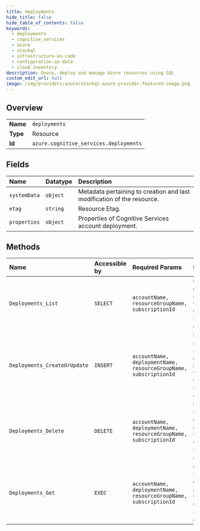 ```yaml
---
title: deployments
hide_title: false
hide_table_of_contents: false
keywords:
  - deployments
  - cognitive_services
  - azure    
  - stackql
  - infrastructure-as-code
  - configuration-as-data
  - cloud inventory
description: Query, deploy and manage Azure resources using SQL
custom_edit_url: null
image: /img/providers/azure/stackql-azure-provider-featured-image.png
---
```

  
    

## Overview
<table><tbody>
<tr><td><b>Name</b></td><td><code>deployments</code></td></tr>
<tr><td><b>Type</b></td><td>Resource</td></tr>
<tr><td><b>Id</b></td><td><code>azure.cognitive_services.deployments</code></td></tr>
</tbody></table>

## Fields
| Name | Datatype | Description |
|:-----|:---------|:------------|
| `systemData` | `object` | Metadata pertaining to creation and last modification of the resource. |
| `etag` | `string` | Resource Etag. |
| `properties` | `object` | Properties of Cognitive Services account deployment. |
## Methods
| Name | Accessible by | Required Params | Description |
|:-----|:--------------|:----------------|:------------|
| `Deployments_List` | `SELECT` | `accountName, resourceGroupName, subscriptionId` | Gets the deployments associated with the Cognitive Services account. |
| `Deployments_CreateOrUpdate` | `INSERT` | `accountName, deploymentName, resourceGroupName, subscriptionId` | Update the state of specified deployments associated with the Cognitive Services account. |
| `Deployments_Delete` | `DELETE` | `accountName, deploymentName, resourceGroupName, subscriptionId` | Deletes the specified deployment associated with the Cognitive Services account. |
| `Deployments_Get` | `EXEC` | `accountName, deploymentName, resourceGroupName, subscriptionId` | Gets the specified deployments associated with the Cognitive Services account. |
